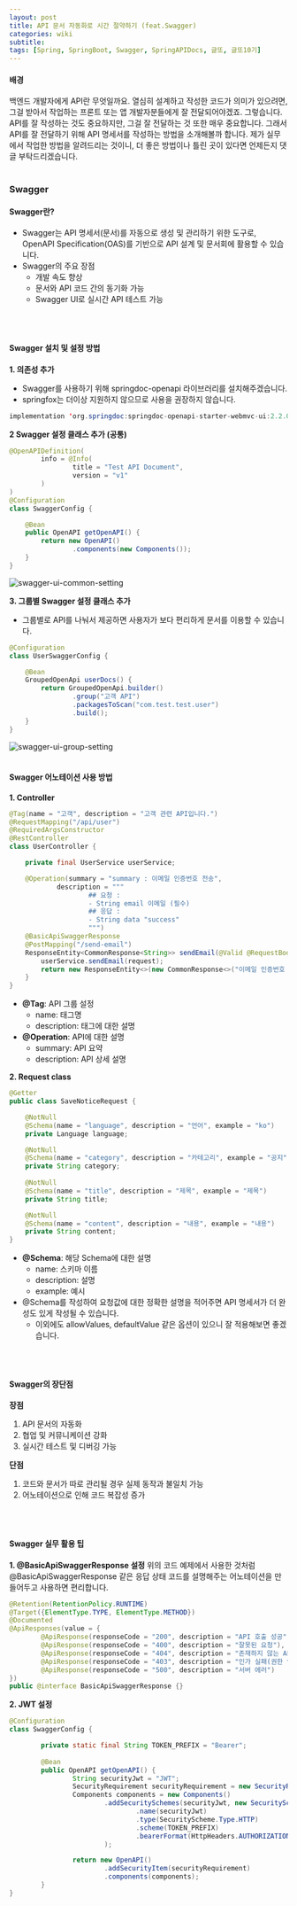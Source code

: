```yaml
---
layout: post
title: API 문서 자동화로 시간 절약하기 (feat.Swagger)
categories: wiki
subtitle: 
tags: [Spring, SpringBoot, Swagger, SpringAPIDocs, 글또, 글또10기]
---
```

#### 배경
백엔드 개발자에게 API란 무엇일까요. 열심히 설계하고 작성한 코드가 의미가 있으려면, 그걸 받아서 작업하는 프론트 또는 앱 개발자분들에게 잘 전달되어야겠죠. 그렇습니다. API를 잘 작성하는 것도 중요하지만, 그걸 잘 전달하는 것 또한 매우 중요합니다. 그래서 API를 잘 전달하기 위해 API 명세서를 작성하는 방법을 소개해볼까 합니다. 제가 실무에서 작업한 방법을 알려드리는 것이니, 더 좋은 방법이나 틀린 곳이 있다면 언제든지 댓글 부탁드리겠습니다.
<br/>
<br/>


### Swagger
#### Swagger란?

- Swagger는 API 명세서(문서)를 자동으로 생성 및 관리하기 위한 도구로, OpenAPI Specification(OAS)를 기반으로 API 설계 및 문서회에 활용할 수 있습니다.
- Swagger의 주요 장점
    - 개발 속도 향상
    - 문서와 API 코드 간의 동기화 가능
    - Swagger UI로 실시간 API 테스트 가능
<br/>
<br/>


#### Swagger 설치 및 설정 방법

**1. 의존성 추가**
- Swagger를 사용하기 위해 springdoc-openapi 라이브러리를 설치해주겠습니다.
- springfox는 더이상 지원하지 않으므로 사용을 권장하지 않습니다.

```java
implementation 'org.springdoc:springdoc-openapi-starter-webmvc-ui:2.2.0'
```

**2 Swagger 설정 클래스 추가 (공통)**

```java
@OpenAPIDefinition(
        info = @Info(
                title = "Test API Document",
                version = "v1"
        )
)
@Configuration
class SwaggerConfig {

    @Bean
    public OpenAPI getOpenAPI() {
        return new OpenAPI()
                .components(new Components());
    }
}
```
<img alt="swagger-ui-common-setting" src="https://github.com/user-attachments/assets/4177ac6b-a378-4143-9a42-bcfb2ff081a5">

**3. 그룹별 Swagger 설정 클래스 추가**
- 그룹별로 API를 나눠서 제공하면 사용자가 보다 편리하게 문서를 이용할 수 있습니다.

```java
@Configuration
class UserSwaggerConfig {

    @Bean
    GroupedOpenApi userDocs() {
        return GroupedOpenApi.builder()
                .group("고객 API")
                .packagesToScan("com.test.test.user")
                .build();
    }
}
```
<img alt="swagger-ui-group-setting" src="https://github.com/user-attachments/assets/39bab756-d150-474a-ab4c-1330b385129d">
<br/>
<br/>


#### Swagger 어노테이션 사용 방법

**1. Controller**

```java
@Tag(name = "고객", description = "고객 관련 API입니다.")
@RequestMapping("/api/user")
@RequiredArgsConstructor
@RestController
class UserController {

    private final UserService userService;

    @Operation(summary = "summary : 이메일 인증번호 전송",
            description = """
                    ## 요청 :
                    - String email 이메일 (필수)
                    ## 응답 :
                    - String data "success"
                    """)
    @BasicApiSwaggerResponse
    @PostMapping("/send-email")
    ResponseEntity<CommonResponse<String>> sendEmail(@Valid @RequestBody SendEmailRequest request) {
        userService.sendEmail(request);
        return new ResponseEntity<>(new CommonResponse<>("이메일 인증번호 전송", MessageConstants.SUCCESS_MESSAGE), HttpStatus.OK);
    }
}
```

- **@Tag**: API 그룹 설정
    - name: 태그명
    - description: 태그에 대한 설명
- **@Operation**: API에 대한 설명
    - summary: API 요약
    - description: API 상세 설명  

**2. Request class**

```java
@Getter
public class SaveNoticeRequest {

    @NotNull
    @Schema(name = "language", description = "언어", example = "ko")
    private Language language;

    @NotNull
    @Schema(name = "category", description = "카테고리", example = "공지")
    private String category;
    
    @NotNull
    @Schema(name = "title", description = "제목", example = "제목")
    private String title;

    @NotNull
    @Schema(name = "content", description = "내용", example = "내용")
    private String content;
}
```

- **@Schema**: 해당 Schema에 대한 설명
    - name: 스키마 이름
    - description: 설명
    - example: 예시
- @Schema를 작성하여 요청값에 대한 정확한 설명을 적어주면 API 명세서가 더 완성도 있게 작성될 수 있습니다.
    - 이외에도 allowValues, defaultValue 같은 옵션이 있으니 잘 적용해보면 좋겠습니다.
<br/>
<br/>


#### Swagger의 장단점
**장점**
1. API 문서의 자동화
2. 협업 및 커뮤니케이션 강화
3. 실시간 테스트 및 디버깅 가능

**단점**
1. 코드와 문서가 따로 관리될 경우 실제 동작과 불일치 가능
2. 어노테이션으로 인해 코드 복잡성 증가
<br/>
<br/>


#### Swagger 실무 활용 팁
**1. @BasicApiSwaggerResponse 설정**
위의 코드 예제에서 사용한 것처럼  @BasicApiSwaggerResponse 같은 응답 상태 코드를 설명해주는 어노테이션을 만들어두고 사용하면 편리합니다.

```java
@Retention(RetentionPolicy.RUNTIME)
@Target({ElementType.TYPE, ElementType.METHOD})
@Documented
@ApiResponses(value = {
        @ApiResponse(responseCode = "200", description = "API 호출 성공"),
        @ApiResponse(responseCode = "400", description = "잘못된 요청"),
        @ApiResponse(responseCode = "404", description = "존재하지 않는 API"),
        @ApiResponse(responseCode = "403", description = "인가 실패(권한 없음)"),
        @ApiResponse(responseCode = "500", description = "서버 에러")
})
public @interface BasicApiSwaggerResponse {}
```

**2. JWT 설정**

```java
@Configuration
class SwaggerConfig {

        private static final String TOKEN_PREFIX = "Bearer";
        
        @Bean
        public OpenAPI getOpenAPI() {
                String securityJwt = "JWT";
                SecurityRequirement securityRequirement = new SecurityRequirement().addList(securityJwt);
                Components components = new Components()
                        .addSecuritySchemes(securityJwt, new SecurityScheme()
                                .name(securityJwt)
                                .type(SecurityScheme.Type.HTTP)
                                .scheme(TOKEN_PREFIX)
                                .bearerFormat(HttpHeaders.AUTHORIZATION)
                        );

                return new OpenAPI()
                        .addSecurityItem(securityRequirement)
                        .components(components);
        }
}
```